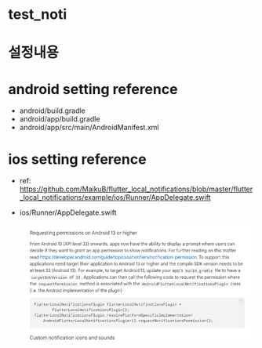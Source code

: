 # test_noti

# 설정내용

# android setting reference

- android/build.gradle
- android/app/build.gradle
- android/app/src/main/AndroidManifest.xml

# ios setting reference

- ref: https://github.com/MaikuB/flutter_local_notifications/blob/master/flutter_local_notifications/example/ios/Runner/AppDelegate.swift

- ios/Runner/AppDelegate.swift

  ![alt text](image.png)

